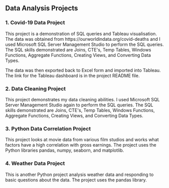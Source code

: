<h2>Data Analysis Projects</h2>

<h3>1. Covid-19 Data Project</h3>
This project is a demonstration of SQL queries and Tableau visualisation. The data was obtained from https://ourworldindata.org/covid-deaths and I used Microsoft SQL Server Management Studio to perform the SQL queries. The SQL skills demonstrated are Joins, CTE's, Temp Tables, Windows Functions, Aggregate Functions, Creating Views, and Converting Data Types.

The data was then exported back to Excel form and imported into Tableau. The link for the Tableau dashboard is in the project README file.

<h3>2. Data Cleaning Project</h3>
This project demonstrates my data cleaning abilities. I used Microsoft SQL Server Management Studio again to perform the SQL queries. The SQL skills demonstrated are Joins, CTE's, Temp Tables, Windows Functions, Aggregate Functions, Creating Views, and Converting Data Types.

<h3>3. Python Data Correlation Project</h3>
This project looks at movie data from various film studios and works what factors have a high correlation with gross earnings. The project uses the Python libraries
 pandas, numpy, seaborn, and matplotlib.
 
 <h3>4. Weather Data Project</h3>
 This is another Python project analysis weather data and responding to basic questions about the data. The project uses the pandas library.
